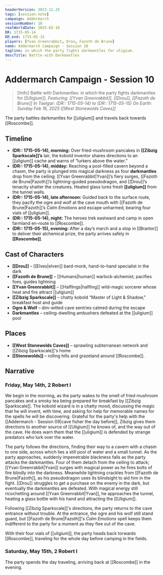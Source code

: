 ```yaml
---
headerVersion: 2023.11.25
tags: [session-note]
campaign: Addermarch
sessionNumber: 10
realWorldDate: 2025-02-16
DR: 1715-05-14
DR_end: 1715-05-15
players: [Yvan Greenrabbit, Drou, Fazoth de Brune]
name: Addermarch Campaign - Session 10
tagline: in which the party fights darkmantles for uligium.
descTitle: Battle with Darkmantles
---
```

# Addermarch Campaign - Session 10

>[!info] Battle with Darkmantles: in which the party fights darkmantles for [[Uligium]].
> *Featuring: [[Yvan Greenrabbit]], [[Drou]], [[Fazoth de Brune]]*
> *In Taelgar: (DR:: 1715-05-14) to (DR:: 1715-05-15)*
> *On Earth: Sunday Feb 16, 2025*
> *[[West Stonewolds Caves]]*

The party battles darkmantles for [[uligium]] and travels back towards [[Roscombe]].

## Timeline

- **(DR:: 1715-05-14), morning:** Over fried-mushroom pancakes in **[[Zibzig Sparkscale]]’s** lair, the kobold inventor shares directions to an [[uligium]] cache and warns of “lurkers above the water.” 
- **(DR:: 1715-05-14), midday:** Reaching a pool-filled cavern beyond a chasm, the party is plunged into magical darkness as four **darkmantles** drop from the ceiling; [[Yvan Greenrabbit|Yvan]]’s fiery surges, [[Fazoth de Brune|Fazoth]]’s lightning-guided pseudodragon, and [[Drou]]’s tenacity shatter the creatures. Heated glass lures fresh **[[uligium]]** from the tunnel walls.
- **(DR:: 1715-05-14), late afternoon:** Guided back to the surface route, they pacify the ogre and wolf at the cave mouth with [[Fazoth de Brune|Fazoth]]’s _Calm Emotions_ and escape unharmed, bearing four vials of [[uligium]].
- **(DR:: 1715-05-14), night:** The heroes trek eastward and camp in open farmland en-route to [[Roscombe]].
- **(DR:: 1715-05-15), evening:** After a day’s march and a stop in [[Brantor]] to deliver their alchemical prize, the party arrives safely in **[[Roscombe]]**.

## Cast of Characters

- **[[Drou]]** – [[Elves|elven]] bard-monk, hand-to-hand specialist in the dark
- **[[Fazoth de Brune]]** – [[Humans|human]] warlock-alchemist; pacifies foes, guides lightning
- **[[Yvan Greenrabbit]]** – [[Halflings|halfling]] wild-magic sorcerer whose heat and fire attract [[uligium]]
- **[[Zibzig Sparkscale]]** – chatty kobold “Master of Light & Shadow,” breakfast host and guide
- **Ogre & Wolf** – dim-witted cave sentries calmed during the escape
- **Darkmantles** – ceiling-dwelling ambushers defeated at the [[uligium]] pool    

## Places

- **[[West Stonewolds Caves]]** – sprawling subterranean network and [[Zibzig Sparkscale]]'s home
- **[[Stonewolds]]** – rolling hills and grazeland around [[Roscombe]]. 
## Narrative

### Friday, May 14th, 2 Robert I

We begin in the morning, as the party wakes to the smell of fried mushroom pancakes and a smoky tea being prepared for breakfast by [[Zibzig Sparkscale]]. The kobold wizard is in a chatty mood, discussing the magic that he will invent, with time, and asking for help for memorable names for the spells he will be discovering. Grateful for the party's help with the [[Addermarch - Session 09|cave fisher the day before]], Zibzig gives them directions to another source of [[Uligium]] he knows of, and the way out of the cave. He does warn them that the [[uligium]] is defended by strange predators who lurk over the water. 

The party follows the directions, finding their way to a cavern with a chasm to one side, across which lies a still pool of water and a small tunnel. As the party approaches, suddenly impenetrable blackness falls as the party attacks the darkmantles. Four of them detach from the ceiling to attack; [[Yvan Greenrabbit|Yvan]] surges with magical power as he fires bolts of fire blindly into the darkness. Meanwhile lightning crackles from [[Fazoth de Brune|Fazoth]], as his pseudodragon uses its blindsight to aid him in the fight. [[Drou]] struggles to get a purchase on the enemy in the dark, but eventually the darkmantles are defeated. With magical energy still ricochetting around [[Yvan Greenrabbit|Yvan]], he approaches the tunnel, heating a glass bottle with his hand and attracting the [[Uligium]]. 

Following [[Zibzig Sparkscale]]'s directions, the party returns to the cave entrance without trouble. At the entrance, the ogre and his wolf still stand guard, but [[Fazoth de Brune|Fazoth]]'s _Calm Emotions_ spell keeps them indifferent to the party for a moment as they flee out of the cave.

With their four vials of [[uligium]], the party heads back torwards [[Roscombe]], traveling for the whole day before camping in the fields.

### Saturday, May 15th, 2 Robert I
The party spends the day traveling, arriving back at [[Roscombe]] in the evening.

